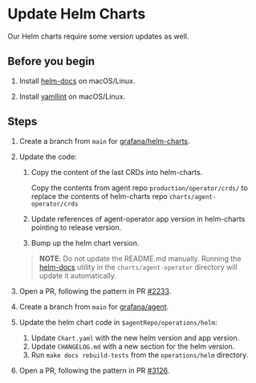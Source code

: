 # Update Helm Charts

Our Helm charts require some version updates as well.

## Before you begin

1. Install [helm-docs](https://github.com/norwoodj/helm-docs) on macOS/Linux.

2. Install [yamllint](https://github.com/adrienverge/yamllint) on macOS/Linux.

## Steps

1. Create a branch from `main` for [grafana/helm-charts](https://github.com/grafana/helm-charts).

2. Update the code:

   1. Copy the content of the last CRDs into helm-charts.

      Copy the contents from agent repo `production/operator/crds/` to replace the contents of helm-charts repo `charts/agent-operator/crds`

   2. Update references of agent-operator app version in helm-charts pointing to release version.

   3. Bump up the helm chart version.

   > **NOTE**: Do not update the README.md manually. Running the
   > [helm-docs](https://github.com/norwoodj/helm-docs) utility in the `charts/agent-operator`
   > directory will update it automatically.

3. Open a PR, following the pattern in PR [#2233](https://github.com/grafana/helm-charts/pull/2233).

4. Create a branch from `main` for [grafana/agent](https://github.com/grafana/agent).

5. Update the helm chart code in `$agentRepo/operations/helm`:

   1. Update `Chart.yaml` with the new helm version and app version.
   2. Update `CHANGELOG.md` with a new section for the helm version.
   3. Run `make docs rebuild-tests` from the `operations/helm` directory.

6. Open a PR, following the pattern in PR [#3126](https://github.com/grafana/agent/pull/3126).
